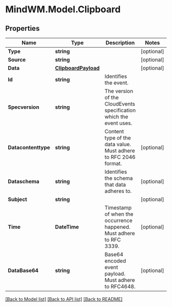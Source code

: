# MindWM.Model.Clipboard

## Properties

Name | Type | Description | Notes
------------ | ------------- | ------------- | -------------
**Type** | **string** |  | [optional] 
**Source** | **string** |  | [optional] 
**Data** | [**ClipboardPayload**](ClipboardPayload.md) |  | [optional] 
**Id** | **string** | Identifies the event. | 
**Specversion** | **string** | The version of the CloudEvents specification which the event uses. | 
**Datacontenttype** | **string** | Content type of the data value. Must adhere to RFC 2046 format. | [optional] 
**Dataschema** | **string** | Identifies the schema that data adheres to. | [optional] 
**Subject** | **string** |  | [optional] 
**Time** | **DateTime** | Timestamp of when the occurrence happened. Must adhere to RFC 3339. | [optional] 
**DataBase64** | **string** | Base64 encoded event payload. Must adhere to RFC4648. | [optional] 

[[Back to Model list]](../README.md#documentation-for-models) [[Back to API list]](../README.md#documentation-for-api-endpoints) [[Back to README]](../README.md)

